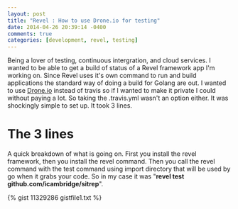 ```yaml
---
layout: post
title: "Revel : How to use Drone.io for testing"
date: 2014-04-26 20:39:14 -0400
comments: true
categories: [development, revel, testing]
---
```

Being a lover of testing, continuous intergration, and cloud services. I wanted to be able to get a build of status of a Revel framework app I'm working on. Since Revel uses it's own command to run and build applications the standard way of doing a build for Golang are out. I wanted to use [Drone.io](http://drone.io) instead of travis so if I wanted to make it private I could without paying a lot. So taking the .travis.yml wasn't an option either. It was shockingly simple to set up. It took 3 lines.

<!-- more -->
# The 3 lines

A quick breakdown of what is going on. First you install the revel framework, then you install the revel command. Then you call the revel command with the test command using import directory that will be used by go when it grabs your code. So in my case it was "**revel test github.com/icambridge/sitrep**". 

{% gist 11329286 gistfile1.txt %}
